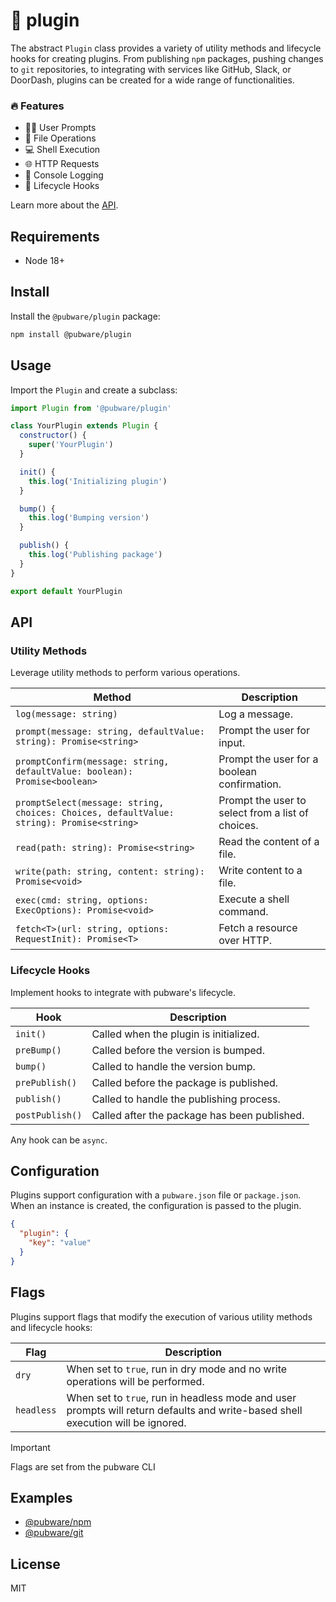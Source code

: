 # 🔌 plugin

The abstract `Plugin` class provides a variety of utility methods and lifecycle hooks for creating plugins. From publishing `npm` packages, pushing changes to `git` repositories, to integrating with services like GitHub, Slack, or DoorDash, plugins can be created for a wide range of functionalities.

### 🔥 Features

- 🙋‍♀️ User Prompts
- 📂 File Operations
- 💻 Shell Execution
- 🌐 HTTP Requests
- 📝 Console Logging
- 🔄 Lifecycle Hooks

Learn more about the [API](#api).

## Requirements

- Node 18+

## Install

Install the `@pubware/plugin` package:

```bash
npm install @pubware/plugin
```

## Usage

Import the `Plugin` and create a subclass:

```js
import Plugin from '@pubware/plugin'

class YourPlugin extends Plugin {
  constructor() {
    super('YourPlugin')
  }

  init() {
    this.log('Initializing plugin')
  }

  bump() {
    this.log('Bumping version')
  }

  publish() {
    this.log('Publishing package')
  }
}

export default YourPlugin
```

## API

### Utility Methods

Leverage utility methods to perform various operations.

| Method                                                                                   | Description                                       |
| ---------------------------------------------------------------------------------------- | ------------------------------------------------- |
| `log(message: string)`                                                                   | Log a message.                                    |
| `prompt(message: string, defaultValue: string): Promise<string>`                         | Prompt the user for input.                        |
| `promptConfirm(message: string, defaultValue: boolean): Promise<boolean>`                | Prompt the user for a boolean confirmation.       |
| `promptSelect(message: string, choices: Choices, defaultValue: string): Promise<string>` | Prompt the user to select from a list of choices. |
| `read(path: string): Promise<string>`                                                    | Read the content of a file.                       |
| `write(path: string, content: string): Promise<void>`                                    | Write content to a file.                          |
| `exec(cmd: string, options: ExecOptions): Promise<void>`                                 | Execute a shell command.                          |
| `fetch<T>(url: string, options: RequestInit): Promise<T>`                                | Fetch a resource over HTTP.                       |

### Lifecycle Hooks

Implement hooks to integrate with pubware's lifecycle.

| Hook            | Description                                  |
| --------------- | -------------------------------------------- |
| `init()`        | Called when the plugin is initialized.       |
| `preBump()`     | Called before the version is bumped.         |
| `bump()`        | Called to handle the version bump.           |
| `prePublish()`  | Called before the package is published.      |
| `publish()`     | Called to handle the publishing process.     |
| `postPublish()` | Called after the package has been published. |

Any hook can be `async`.

## Configuration

Plugins support configuration with a `pubware.json` file or `package.json`. When an instance is created, the configuration is passed to the plugin.

```json
{
  "plugin": {
    "key": "value"
  }
}
```

## Flags

Plugins support flags that modify the execution of various utility methods and lifecycle hooks:

| Flag       | Description                                                                                                                     |
| ---------- | ------------------------------------------------------------------------------------------------------------------------------- |
| `dry`      | When set to `true`, run in dry mode and no write operations will be performed.                                                  |
| `headless` | When set to `true`, run in headless mode and user prompts will return defaults and write-based shell execution will be ignored. |

> [!IMPORTANT]
> Flags are set from the pubware CLI

## Examples

- [@pubware/npm](https://github.com/pubware/npm)
- [@pubware/git](https://github.com/pubware/git)

## License

MIT
